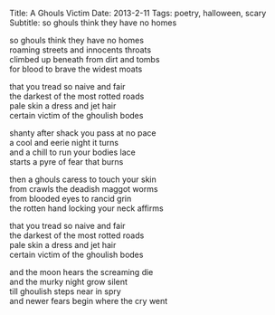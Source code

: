 Title: A Ghouls Victim
Date: 2013-2-11
Tags: poetry, halloween, scary
Subtitle: so ghouls think they have no homes

so ghouls think they have no homes  
roaming streets and innocents throats  
climbed up beneath from dirt and tombs  
for blood to brave the widest moats  

that you tread so naive and fair  
the darkest of the most rotted roads  
pale skin a dress and jet hair  
certain victim of the ghoulish bodes  

shanty after shack you pass at no pace  
a cool and eerie night it turns  
and a chill to run your bodies lace  
starts a pyre of fear that burns  

then a ghouls caress to touch your skin  
from crawls the deadish maggot worms  
from blooded eyes to rancid grin  
the rotten hand locking your neck affirms  

that you tread so naive and fair  
the darkest of the most rotted roads  
pale skin a dress and jet hair  
certain victim of the ghoulish bodes  

and the moon hears the screaming die  
and the murky night grow silent  
till ghoulish steps near in spry  
and newer fears begin where the cry went  
